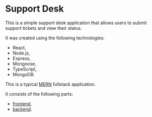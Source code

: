 # Support Desk

This is a simple support desk application that allows users to submit support tickets and view their status.

It was created using the following technologies:

- React,
- Node.js,
- Express,
- Mongoose,
- TypeScript,
- MongoDB.

This is a typical [MERN](https://www.bocasay.com/how-does-the-mern-stack-work/) fullstack application.

It consists of the following parts:

- [frontend](./frontend),
- [backend](./backend).
